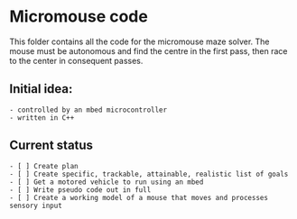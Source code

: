 # Micromouse code
This folder contains all the code for the micromouse maze solver. The mouse must be autonomous and find the centre in the first pass, then race to the center in consequent passes.

## Initial idea:
	- controlled by an mbed microcontroller
	- written in C++
	
## Current status
	- [ ] Create plan
	- [ ] Create specific, trackable, attainable, realistic list of goals
	- [ ] Get a motored vehicle to run using an mbed
	- [ ] Write pseudo code out in full
	- [ ] Create a working model of a mouse that moves and processes sensory input